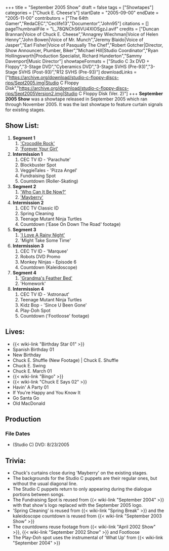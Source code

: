 +++
title = "September 2005 Show"
draft = false
tags = ["Showtapes"]
categories = ["Chuck E. Cheese's"]
startDate = "2005-09-00"
endDate = "2005-11-00"
contributors = ["The 64th Gamer","RedaCEC","Ceclife13","Documentor","John95"]
citations = []
pageThumbnailFile = "L_78QNChS6VU4XIOSgzJ.avif"
credits = ["Duncan Brannan|Voice of Chuck E. Cheese","Annagrey Wiechman|Voice of Helen Henny","John Bowen|Voice of Mr. Munch","Jeremy Blaido|Voice of Jasper","Earl Fisher|Voice of Pasqually The Chef","Robert Gotcher|Director, Show Announcer, Plumber, Biker","Michael Hill|Studio Coordinator","Ryan Hollingsworth|Production Specialist, Richard Hunderton","Sammy Davenport|Music Director"]
showtapeFormats = ["Studio C 3x DVD + Floppy","3-Stage DVD","Cyberamics DVD","3-Stage SVHS (Pre-93)","3-Stage SVHS (Post-93)","R12 SVHS (Pre-93)"]
downloadLinks = ["https://archive.org/download/studio-c-floppy-discs-rips/Sept2005.img|Studio C Floppy Disk","https://archive.org/download/studio-c-floppy-discs-rips/Sept2005Version2.img|Studio C Floppy Disk (Ver. 2)"]
+++
**September 2005 Show** was a showtape released in September 2005 which ran through November 2005. It was the last showtape to feature curtain signals for existing stages.

## Show List:

1.  **Segment 1**
    1.  ['Crocodile Rock'](https://en.wikipedia.org/wiki/Crocodile_Rock)
    2.  ['Forever Your Girl'](https://en.wikipedia.org/wiki/Forever_Your_Girl_(song))
2.  **Intermission 1**
    1.  CEC TV ID - 'Parachute'
    2.  Blockbuster Spot
    3.  VeggieTales - 'Pizza Angel'
    4.  Fundraising Spot
    5.  Countdown (Roller-Skating)
3.  **Segment 2**
    1.  ['Who Can It Be Now?'](https://en.wikipedia.org/wiki/Who_Can_It_Be_Now%3F)
    2.  ['Mayberry'](https://en.wikipedia.org/wiki/Mayberry_(song))
4.  **Intermission 2**
    1.  CEC TV Classic ID
    2.  Spring Cleaning
    3.  Teenage Mutant Ninja Turtles
    4.  Countdown ('Ease On Down The Road' footage)
5.  **Segment 3**
    1.  ['I Love A Rainy Night'](https://en.wikipedia.org/wiki/I_Love_a_Rainy_Night)
    2.  'Might Take Some Time'
6.  **Intermission 3**
    1.  CEC TV ID - 'Marquee'
    2.  Robots DVD Promo
    3.  Monkey Ninjas - Episode 6
    4.  Countdown (Kaleidoscope)
7.  **Segment 4**
    1.  ['Grandma's Feather Bed'](https://en.wikipedia.org/wiki/Back_Home_Again_(John_Denver_album))
    2.  'Homework'
8.  **Intermission 4**
    1.  CEC TV ID - 'Astronaut'
    2.  Teenage Mutant Ninja Turtles
    3.  Kidz Bop - 'Since U Been Gone'
    4.  Play-Doh Spot
    5.  Countdown ('Footloose' footage)

## Lives:

- {{< wiki-link "Birthday Star 01" >}}
- Spanish Birthday 01
- New Birthday
- Chuck E. Shuffle (New Footage) | Chuck E. Shuffle
- Chuck E. Swing
- Chuck E. March 01
- {{< wiki-link "Bingo" >}}
- {{< wiki-link "Chuck E Says 02" >}}
- Havin' A Party 01
- If You're Happy and You Know It
- Go Santa Go
-  Old MacDonald

## Production

### File Dates

- (Studio C) DVD: 8/23/2005

## Trivia:

- Chuck's curtains close during 'Mayberry' on the existing stages.
- The backgrounds for the Studio C puppets are their regular ones, but without the usual diagonal line.
- The Studio C puppets return to only appearing during the dialogue portions between songs.
- The Fundraising Spot is reused from {{< wiki-link "September 2004" >}} with that show's logo replaced with the September 2005 logo.
- 'Spring Cleaning' is reused from {{< wiki-link "Spring Break" >}} and the kaleidoscope countdown is reused from {{< wiki-link "September 2003 Show" >}}
- The countdowns reuse footage from {{< wiki-link "April 2002 Show" >}}, {{< wiki-link "September 2002 Show" >}} and Footloose
- The Play-Doh spot uses the instrumental of 'What Up' from {{< wiki-link "September 2004" >}}
